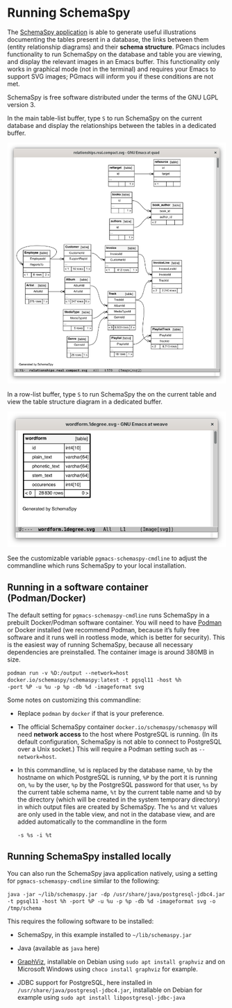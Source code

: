 # Running SchemaSpy

The [SchemaSpy application](https://schemaspy.org/) is able to generate useful illustrations
documenting the tables present in a database, the links between them (entity relationship diagrams)
and their **schema structure**. PGmacs includes functionality to run SchemaSpy on the database and table
you are viewing, and display the relevant images in an Emacs buffer. This functionality only works
in graphical mode (not in the terminal) and requires your Emacs to support SVG images; PGmacs will
inform you if these conditions are not met.

SchemaSpy is free software distributed under the terms of the GNU LGPL version 3.

In the main table-list buffer, type `S` to run SchemaSpy on the current database and display the
relationships between the tables in a dedicated buffer.

![Screenshot table](img/screenshot-schemaspy-database.png)

In a row-list buffer, type `S` to run SchemaSpy the on the current table and view the table
structure diagram in a dedicated buffer.

![Screenshot table](img/screenshot-schemaspy-table.png)

See the customizable variable `pgmacs-schemaspy-cmdline` to adjust the commandline which runs
SchemaSpy to your local installation.



## Running in a software container (Podman/Docker)

The default setting for `pgmacs-schemaspy-cmdline` runs SchemaSpy in a prebuilt Docker/Podman
software container. You will need to have [Podman](https://podman.io/) or Docker installed (we
recommend Podman, because it’s fully free software and it runs well in rootless mode, which is
better for security). This is the easiest way of running SchemaSpy, because all necessary
dependencies are preinstalled. The container image is around 380MB in size.

```shell
podman run -v %D:/output --network=host docker.io/schemaspy/schemaspy:latest -t pgsql11 -host %h
-port %P -u %u -p %p -db %d -imageformat svg
```

Some notes on customizing this commandline:

- Replace `podman` by `docker` if that is your preference.

- The official SchemaSpy container `docker.io/schemaspy/schemaspy` will need **network access** to the
  host where PostgreSQL is running. (In its default configuration, SchemaSpy is not able to connect
  to PostgreSQL over a Unix socket.) This will require a Podman setting such as `--network=host`.

- In this commandline, `%d` is replaced by the database name, `%h` by the hostname on which
  PostgreSQL is running, `%P` by the port it is running on, `%u` by the user, `%p` by the PostgreSQL
  password for that user, `%s` by the current table schema name, `%t` by the current table name and
  `%D` by the directory (which will be created in the system temporary directory) in which output
  files are created by SchemaSpy. The `%s` and `%t` values are only used in the table view, and not in
  the database view, and are added automatically to the commandline in the form
  
  ```
  -s %s -i %t
  ```


## Running SchemaSpy installed locally

You can also run the SchemaSpy java application natively, using a setting for
`pgmacs-schemaspy-cmdline` similar to the following:

```shell
java -jar ~/lib/schemaspy.jar -dp /usr/share/java/postgresql-jdbc4.jar -t pgsql11 -host %h -port %P -u %u -p %p -db %d -imageformat svg -o /tmp/schema
```

This requires the following software to be installed:

  - SchemaSpy, in this example installed to `~/lib/schemaspy.jar`

  - Java (available as `java` here)

  - [GraphViz](https://graphviz.org/), installable on Debian using `sudo apt install graphviz` and
    on Microsoft Windows using `choco install graphviz` for example.

  - JDBC support for PostgreSQL, here installed in `/usr/share/java/postgresql-jdbc4.jar`,
    installable on Debian for example using `sudo apt install libpostgresql-jdbc-java`


